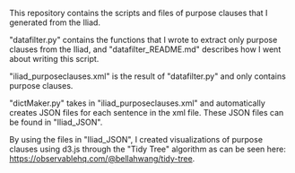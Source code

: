 This repository contains the scripts and files of purpose clauses that I generated from the Iliad.

"datafilter.py" contains the functions that I wrote to extract only purpose clauses from the Iliad, and "datafilter_README.md" describes how I went about writing this script.

"iliad_purposeclauses.xml" is the result of "datafilter.py" and only contains purpose clauses.

"dictMaker.py" takes in "iliad_purposeclauses.xml" and automatically creates JSON files for each sentence in the xml file. These JSON files can be found in "Iliad_JSON".

By using the files in "Iliad_JSON", I created visualizations of purpose clauses using d3.js through the "Tidy Tree" algorithm as can be seen here: https://observablehq.com/@bellahwang/tidy-tree.